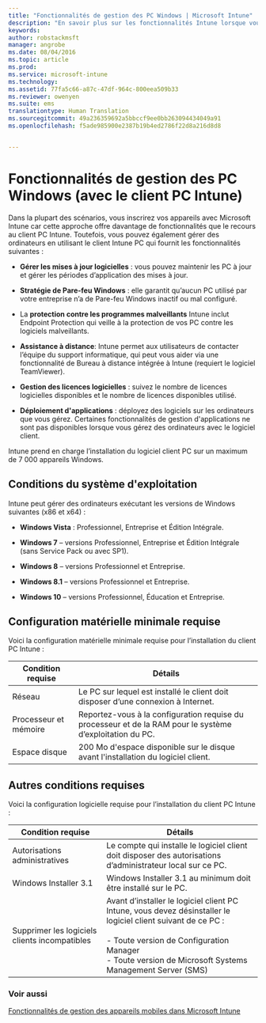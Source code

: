 ```yaml
---
title: "Fonctionnalités de gestion des PC Windows | Microsoft Intune"
description: "En savoir plus sur les fonctionnalités Intune lorsque vous gérez des ordinateurs Windows avec le logiciel client Intune."
keywords: 
author: robstackmsft
manager: angrobe
ms.date: 08/04/2016
ms.topic: article
ms.prod: 
ms.service: microsoft-intune
ms.technology: 
ms.assetid: 77fa5c66-a87c-47df-964c-800eea509b33
ms.reviewer: owenyen
ms.suite: ems
translationtype: Human Translation
ms.sourcegitcommit: 49a236359692a5bbccf9ee0bb263094434049a91
ms.openlocfilehash: f5ade985900e2387b19b4ed2786f22d8a216d8d8


---
```


# Fonctionnalités de gestion des PC Windows (avec le client PC Intune)
Dans la plupart des scénarios, vous inscrirez vos appareils avec Microsoft Intune car cette approche offre davantage de fonctionnalités que le recours au client PC Intune. Toutefois, vous pouvez également gérer des ordinateurs en utilisant le client Intune PC qui fournit les fonctionnalités suivantes :

-   **Gérer les mises à jour logicielles** : vous pouvez maintenir les PC à jour et gérer les périodes d’application des mises à jour.

-   **Stratégie de Pare-feu Windows** : elle garantit qu’aucun PC utilisé par votre entreprise n’a de Pare-feu Windows inactif ou mal configuré.

-   La **protection contre les programmes malveillants** Intune inclut Endpoint Protection qui veille à la protection de vos PC contre les logiciels malveillants.

-   **Assistance à distance**: Intune permet aux utilisateurs de contacter l’équipe du support informatique, qui peut vous aider via une fonctionnalité de Bureau à distance intégrée à Intune (requiert le logiciel TeamViewer).

-   **Gestion des licences logicielles** : suivez le nombre de licences logicielles disponibles et le nombre de licences disponibles utilisé.
-   **Déploiement d'applications** : déployez des logiciels sur les ordinateurs que vous gérez. Certaines fonctionnalités de gestion d'applications ne sont pas disponibles lorsque vous gérez des ordinateurs avec le logiciel client.


Intune prend en charge l’installation du logiciel client PC sur un maximum de 7 000 appareils Windows.

## Conditions du système d'exploitation
Intune peut gérer des ordinateurs exécutant les versions de Windows suivantes (x86 et x64) :


-   **Windows Vista** : Professionnel, Entreprise et Édition Intégrale.

-   **Windows 7** – versions Professionnel, Entreprise et Édition Intégrale (sans Service Pack ou avec SP1).

-   **Windows 8** – versions Professionnel et Entreprise.

-   **Windows 8.1** – versions Professionnel et Entreprise.

- **Windows 10** – versions Professionnel, Éducation et Entreprise.


## Configuration matérielle minimale requise
Voici la configuration matérielle minimale requise pour l’installation du client PC Intune :

|Condition requise|Détails|
|---------------|--------------------|
|Réseau|Le PC sur lequel est installé le client doit disposer d’une connexion à Internet.|
|Processeur et mémoire|Reportez-vous à la configuration requise du processeur et de la RAM pour le système d’exploitation du PC.|
|Espace disque|200 Mo d'espace disponible sur le disque avant l'installation du logiciel client.|

## Autres conditions requises
Voici la configuration logicielle requise pour l’installation du client PC Intune :

|Condition requise|Détails|
|---------------|--------------------|
|Autorisations administratives|Le compte qui installe le logiciel client doit disposer des autorisations d’administrateur local sur ce PC.|
|Windows Installer 3.1|Windows Installer 3.1 au minimum doit être installé sur le PC.|
|Supprimer les logiciels clients incompatibles|Avant d’installer le logiciel client PC Intune, vous devez désinstaller le logiciel client suivant de ce PC :<br /><br />- Toute version de Configuration Manager<br />- Toute version de Microsoft Systems Management Server (SMS)|

### Voir aussi
[Fonctionnalités de gestion des appareils mobiles dans Microsoft Intune](./mobile-device-management-capabilities-in-microsoft-intune.md)



<!--HONumber=Aug16_HO1-->


